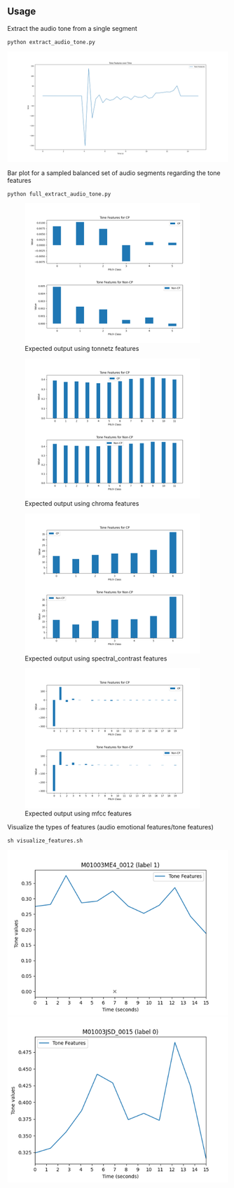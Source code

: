 ## Usage 

Extract the audio tone from a single segment
```
python extract_audio_tone.py
```
![Expected output](output/tone_plot.png)

Bar plot for a sampled balanced set of audio segments regarding the tone features
```
python full_extract_audio_tone.py
```

<figure>
  <img src="output/tonnetz.png" width="400">
  <figcaption>Expected output using tonnetz features</figcaption>
</figure>

<figure>
  <img src="output/chroma.png" width="400">
  <figcaption>Expected output using chroma features</figcaption>
</figure>

<figure>
  <img src="output/spectral_contrast.png" width="400">
  <figcaption>Expected output using spectral_contrast features</figcaption>
</figure>

<figure>
  <img src="output/mfcc.png" width="400">
  <figcaption>Expected output using mfcc features</figcaption>
</figure>

Visualize the types of features (audio emotional features/tone features)
```
sh visualize_features.sh
```
![Expected output for CP segment](output/M01003ME4_0012.png)
![Expected output for non-CP segment](output/M01003JSD_0015.png)

